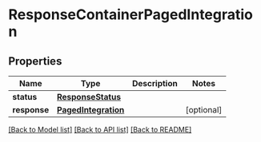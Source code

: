 # ResponseContainerPagedIntegration

## Properties
Name | Type | Description | Notes
------------ | ------------- | ------------- | -------------
**status** | [**ResponseStatus**](ResponseStatus.md) |  | 
**response** | [**PagedIntegration**](PagedIntegration.md) |  | [optional] 

[[Back to Model list]](../README.md#documentation-for-models) [[Back to API list]](../README.md#documentation-for-api-endpoints) [[Back to README]](../README.md)


